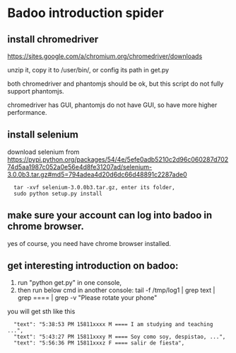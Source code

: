 # Badoo introduction spider

## install chromedriver
https://sites.google.com/a/chromium.org/chromedriver/downloads

unzip it, copy it to /user/bin/, or config its path in get.py

both chromedriver and phantomjs should be ok, but this script do not fully support phantomjs.

chromedriver has GUI, phantomjs do not have GUI, so have more higher performance.

## install selenium
download selenium from
https://pypi.python.org/packages/54/4e/5efe0adb5210c2d96c060287d70274d5aa1987c052a0e56e4d8fe31207ad/selenium-3.0.0b3.tar.gz#md5=794adea4d20d6dc66d48891c2287ade0

      tar -xvf selenium-3.0.0b3.tar.gz, enter its folder,
      sudo python setup.py install

## make sure your account can log into badoo in chrome browser.
yes of course, you need have chrome browser installed.

## get interesting introduction on badoo:
1. run "python get.py" in one console,
2. then run below cmd in another console:
tail -f /tmp/log1  | grep text | grep ==== | grep -v "Please rotate your phone"

you will get sth like this

      "text": "5:38:53 PM 15811xxxx M ==== I am studying and teaching ...",
      "text": "5:43:27 PM 15811xxxy M ==== Soy como soy, despistao, ...",
      "text": "5:56:36 PM 15811xxxz F ==== salir de fiesta",

